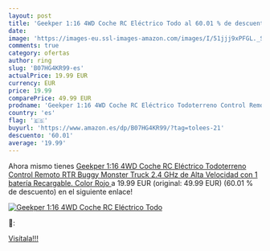 ```yaml
---
layout: post
title: 'Geekper 1:16 4WD Coche RC Eléctrico Todo al 60.01 % de descuento'
date: 
image: 'https://images-eu.ssl-images-amazon.com/images/I/51jjj9xPFGL._SL200_.jpg'
comments: true
category: ofertas
author: ring
slug: 'B07HG4KR99-es'
actualPrice: 19.99 EUR
currency: EUR
price: 19.99
comparePrice: 49.99 EUR
prodname: 'Geekper 1:16 4WD Coche RC Eléctrico Todoterreno Control Remoto RTR Buggy Monster Truck 2.4 GHz de Alta Velocidad con 1 batería Recargable. Color  Rojo '
country: 'es'
flag: '🇪🇸'
buyurl: 'https://www.amazon.es/dp/B07HG4KR99/?tag=tolees-21'
descuento: '60.01'
average: '19.99'
---
```


Ahora mismo tienes [Geekper 1:16 4WD Coche RC Eléctrico Todoterreno Control Remoto RTR Buggy Monster Truck 2.4 GHz de Alta Velocidad con 1 batería Recargable. Color  Rojo ](https://www.amazon.es/dp/B07HG4KR99/?tag=tolees-21) a 19.99 EUR (original: 49.99 EUR) (60.01 %  de descuento) en el siguiente enlace!

[![Geekper 1:16 4WD Coche RC Eléctrico Todo](https://images-eu.ssl-images-amazon.com/images/I/51jjj9xPFGL._SL200_.jpg)](https://www.amazon.es/dp/B07HG4KR99/?tag=tolees-21)

🔎:


[Visítala!!!](https://www.amazon.es/dp/B07HG4KR99/?tag=tolees-21)
